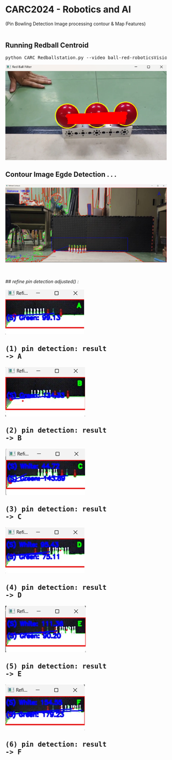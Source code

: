 # CARC2024 - Robotics and AI 
(Pin Bowling Detection  Image processing contour & Map Features)
<br>
<br>

## Running Redball Centroid ##
<pre>python CARC_Redballstation.py --video ball-red-roboticsVision.mp4</pre> 
<img src="./Python_Camera/maskredBall-Centroid.png"></img>

## Contour Image Egde Detection . . . ##
<img src="./Python_Field/EdgeDetection-2contour.png">
<br><br><br>

*## refine pin detection adjusted() :*<br>
<br><img src="./A.jpg"><br>

##  <pre>(1) pin detection: result -> A   </pre> 

<img src="./B.jpg">

##  <pre>(2) pin detection: result -> B  </pre> 

<img src="./C.jpg">

##  <pre>(3) pin detection: result -> C   </pre> 

<img src="./D.jpg">

##  <pre>(4) pin detection: result -> D  </pre> 


<img src="./E.jpg">

##  <pre>(5) pin detection: result -> E </pre> 


<img src="./F.jpg">

##  <pre>(6) pin detection: result -> F </pre> 

